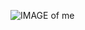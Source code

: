 ![IMAGE of me](https://scontent-sea1-1.xx.fbcdn.net/v/t1.6435-9/44891532_10213019052979973_4269576213850226688_n.jpg?_nc_cat=107&ccb=1-5&_nc_sid=09cbfe&_nc_ohc=8tqki6HLehoAX_gfh8-&_nc_ht=scontent-sea1-1.xx&oh=00_AT9M8HUSX2CcD-piV9-6UoN9gVnNd03od-7KeU9pu-j6rA&oe=623779E4)
